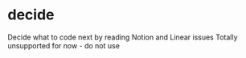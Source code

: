 # decide

Decide what to code next by reading Notion and Linear issues
Totally unsupported for now - do not use


